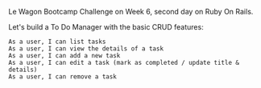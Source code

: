 Le Wagon Bootcamp Challenge on Week 6, second day on Ruby On Rails.


Let's build a To Do Manager with the basic CRUD features:

    As a user, I can list tasks
    As a user, I can view the details of a task
    As a user, I can add a new task
    As a user, I can edit a task (mark as completed / update title & details)
    As a user, I can remove a task
